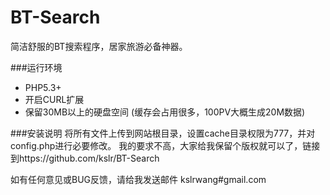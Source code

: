 BT-Search
=========
简洁舒服的BT搜索程序，居家旅游必备神器。


###运行环境
* PHP5.3+
* 开启CURL扩展
* 保留30MB以上的硬盘空间
(缓存会占用很多，100PV大概生成20M数据)

###安装说明
将所有文件上传到网站根目录，设置cache目录权限为777，并对config.php进行必要修改。
我的要求不高，大家给我保留个版权就可以了，链接到https://github.com/kslr/BT-Search

如有任何意见或BUG反馈，请给我发送邮件 kslrwang#gmail.com
